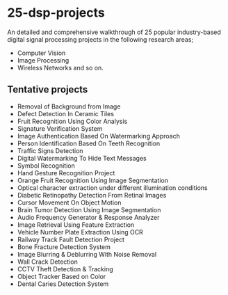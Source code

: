 # 25-dsp-projects
An detailed and comprehensive walkthrough of 25 popular industry-based digital signal processing projects in the following research areas;
- Computer Vision
- Image Processing
- Wireless Networks and so on.

## Tentative projects
- Removal of Background from Image
- Defect Detection In Ceramic Tiles
- Fruit Recognition Using Color Analysis
- Signature Verification System
- Image Authentication Based On Watermarking Approach
- Person Identification Based On Teeth Recognition
- Traffic Signs Detection
- Digital Watermarking To Hide Text Messages
- Symbol Recognition
- Hand Gesture Recognition Project
- Orange Fruit Recognition Using Image Segmentation
- Optical character extraction under different illumination conditions
- Diabetic Retinopathy Detection From Retinal Images
- Cursor Movement On Object Motion
- Brain Tumor Detection Using Image Segmentation
- Audio Frequency Generator & Response Analyzer
- Image Retrieval Using Feature Extraction
- Vehicle Number Plate Extraction Using OCR
- Railway Track Fault Detection Project
- Bone Fracture Detection System
- Image Blurring & Deblurring With Noise Removal
- Wall Crack Detection
- CCTV Theft Detection & Tracking
- Object Tracker Based on Color
- Dental Caries Detection System